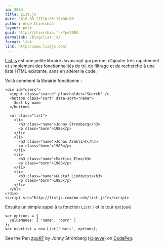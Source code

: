 ```yaml
---
id: 2004
title: List.js
date: 2016-03-21T18:05:19+00:00
author: Ange Chierchia
layout: post
guid: http://chierchia.fr/?p=2004
permalink: /blog/list-js/
format: link
link: http://www.listjs.com/
---
```

<a href="http://www.listjs.com/" target="_blank">List.js</a> est une petite libraire Javascript qui permet d&rsquo;ajouter très rapidement et simplement des fonctionnalités de tri, de filtrage et de recherche à une liste HTML existante, sans en altérer le code.

Voilà comment la librairie fonctionne :

    <div id="users">
      <input class="search" placeholder="Search" />
      <button class="sort" data-sort="name">
        Sort by name
      </button>

      <ul class="list">
        <li>
          <h3 class="name">Jonny Stromberg</h3>
          <p class="born">1986</p>
        </li>
        <li>
          <h3 class="name">Jonas Arnklint</h3>
          <p class="born">1985</p>
        </li>
        <li>
          <h3 class="name">Martina Elm</h3>
          <p class="born">1986</p>
        </li>
        <li>
          <h3 class="name">Gustaf Lindqvist</h3>
          <p class="born">1983</p>
        </li>
      </ul>
    </div>
    <script src="http://listjs.com/no-cdn/list.js"></script>

Ensuite un simple appel à la fonction `List()` et le tour est joué

    var options = {
      valueNames: [ 'name', 'born' ]
    };
    var userList = new List('users', options);

<p data-height="268" data-width="100%" data-theme-id="0" data-slug-hash="zpuKF" data-default-tab="result" data-user="javve" class="codepen">
  See the Pen <a href="http://codepen.io/javve/pen/zpuKF/">zpuKF</a> by Jonny Strömberg (<a href="http://codepen.io/javve">@javve</a>) on <a href="http://codepen.io">CodePen</a>.
</p>